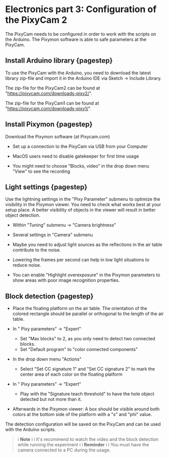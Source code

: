 # Electronics part 3: Configuration of the PixyCam 2



The PixyCam needs to be configured in order to work with the scripts on the Arduino. The Pixymon software is able to safe parameters at the PixyCam. 

## Install Arduino library {pagestep}

To use the PixyCam with the Arduino, you need to download the latest library zip-file and import it in the Arduino IDE via Sketch -> Include Library.

The zip-file for the PixyCam2 can be found at "https://pixycam.com/downloads-pixy2/".

The zip-file for the PixyCam1 can be found at "https://pixycam.com/downloads-pixy1/".



## Install Pixymon {pagestep}

Download the Pixymon software (at Pixycam.com)

- Set up a connection to the PixyCam via USB from your Computer

- MacOS users need to disable gatekeeper for first time usage

- You might need to choose "Blocks, video" in the drop down menu "View" to see the recording


## Light settings {pagestep}

Use the lightning settings in the  "Pixy Parameter" submenu to optimize the visibility in the Pixymon viewer. You need to check what works best at your setup place. A better visibility of objects in the viewer will result in better object detection. 


- Within "Tuning" submenu -> "Camera brightness"

- Several settings in "Camera" submenu

- Maybe you need to adjust light sources as the reflections in the air table contribute to the noise.

- Lowering the frames per second can help in low light situations to reduce noise.

- You can enable "Highlight overexposure" in the Pixymon parameters to show areas with poor image recognition properties. 




## Block detection {pagestep}

- Place the floating platform on the air table. The orientation of the colored rectangle should be parallel or orthogonal to the length of the air table.

- In " Pixy parameters" -> "Expert"
    - Set "Max blocks"  to 2, as you only need to detect two connected blocks. 
    - Set "Default program" to "color connected components"
    

- In the drop down menu "Actions"
    - Select "Set CC signature 1" and "Set CC signature 2" to mark the center area of each color on the floating platform


- In " Pixy parameters" -> "Expert"
    - Play with the "Signature teach threshold" to have the hole object detected but not more than it.

- Afterwards in the Pixymon viewer: A box should be visible around both colors at the bottom side of the platform with a "s" and "phi" value. 

The detection configuration will be saved on the PixyCam and can be used with the Arduino scripts.


>i **Note** 
>i
>i  It's recommend to watch the video and the block detection while running the experiment
>i
>i  **Reminder**
>i
>i  You must have the camera connected to a PC during the usage.





